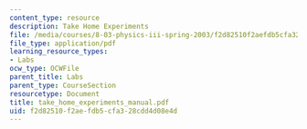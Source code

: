 ```yaml
---
content_type: resource
description: Take Home Experiments
file: /media/courses/8-03-physics-iii-spring-2003/f2d82510f2aefdb5cfa328cdd4d08e4d_take_home_experiments_manual.pdf
file_type: application/pdf
learning_resource_types:
- Labs
ocw_type: OCWFile
parent_title: Labs
parent_type: CourseSection
resourcetype: Document
title: take_home_experiments_manual.pdf
uid: f2d82510-f2ae-fdb5-cfa3-28cdd4d08e4d
---
```

